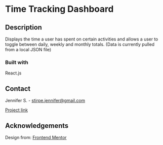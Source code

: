 # Time Tracking Dashboard

## Description

Displays the time a user has spent on certain activities and allows a user to toggle between daily, weekly and monthly totals. (Data is currently pulled from a local JSON file)

### Built with

React.js

## Contact

Jennifer S. - stirpe.jennifer@gmail.com

[Project link](https://jennstirpe.github.io/time-tracking-dashboard/)

## Acknowledgements

Design from: [Frontend Mentor](https://www.frontendmentor.io/)
